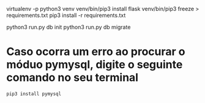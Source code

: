 virtualenv -p python3 venv
venv/bin/pip3 install flask
venv/bin/pip3 freeze > requirements.txt
pip3 install -r requirements.txt

python3 run.py db init
python3 run.py db migrate

# Caso ocorra um erro ao procurar o móduo pymysql, digite o seguinte comando no seu terminal
`pip3 install pymysql`
